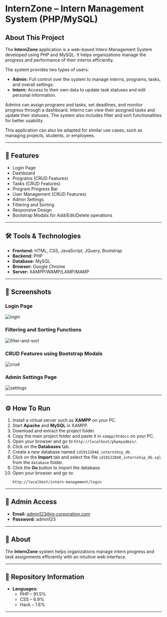 # InternZone – Intern Management System (PHP/MySQL)

## About This Project
The **InternZone** application is a web-based Intern Management System developed using PHP and MySQL. It helps organizations manage the progress and performance of their interns efficiently.  

The system provides two types of users:  
- **Admin:** Full control over the system to manage interns, programs, tasks, and overall settings.  
- **Intern:** Access to their own data to update task statuses and edit personal information.  

Admins can assign programs and tasks, set deadlines, and monitor progress through a dashboard. Interns can view their assigned tasks and update their statuses. The system also includes filter and sort functionalities for better usability.  

This application can also be adapted for similar use cases, such as managing projects, students, or employees.  

---

## 🚀 Features
- Login Page  
- Dashboard  
- Programs (CRUD Features)  
- Tasks (CRUD Features)  
- Program Progress Bar  
- User Management (CRUD Features)  
- Admin Settings  
- Filtering and Sorting  
- Responsive Design  
- Bootstrap Modals for Add/Edit/Delete operations  

---

## 🛠️ Tools & Technologies
- **Frontend:** HTML, CSS, JavaScript, JQuery, Bootstrap  
- **Backend:** PHP  
- **Database:** MySQL  
- **Browser:** Google Chrome  
- **Server:** XAMPP/WAMP/LAMP/MAMP  

---

## 📸 Screenshots
### Login Page  
![login](img/login.png)  

### Filtering and Sorting Functions  
![filter-and-sort](img/filter-and-sort.png)  

### CRUD Features using Bootstrap Modals  
![crud](img/crud.png)  

### Admin Settings Page  
![settings](img/settings.png)  

---

## ⚙️ How To Run
1. Install a virtual server such as **XAMPP** on your PC.  
2. Start **Apache** and **MySQL** in XAMPP.  
3. Download and extract the project folder.  
4. Copy the main project folder and paste it in `xampp/htdocs` on your PC.  
5. Open your browser and go to `http://localhost/phpmyadmin/`.  
6. Click on the **Databases** tab.  
7. Create a new database named `id19122848_internship_db`.  
8. Click on the **Import** tab and select the file `id19122848_internship_db.sql` from the `database` folder.  
9. Click the **Go** button to import the database.  
10. Open your browser and go to:  
    ```
    http://localhost/intern-management/login
    ```

---

## 🔑 Admin Access
- **Email:** admin123@jg-corporation.com  
- **Password:** admin123  

---

## 📖 About
The **InternZone** system helps organizations manage intern progress and task assignments efficiently with an intuitive web interface.  

---

## 📂 Repository Information
- **Languages:**  
  - PHP – 91.5%  
  - CSS – 6.9%  
  - Hack – 1.6%  

---

